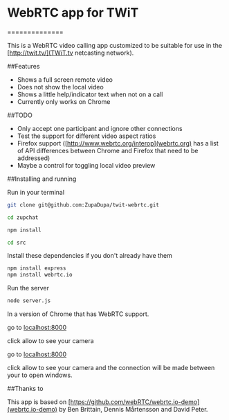 # WebRTC app for TWiT
==============

This is a WebRTC video calling app customized to be suitable for use in the [http://twit.tv/](TWiT.tv netcasting network).

##Features

* Shows a full screen remote video
* Does not show the local video
* Shows a little help/indicator text when not on a call
* Currently only works on Chrome

##TODO

* Only accept one participant and ignore other connections
* Test the support for different video aspect ratios
* Firefox support ([http://www.webrtc.org/interop](webrtc.org) has a list of API differences between Chrome and Firefox that need to be addressed)
* Maybe a control for toggling local video preview


##Installing and running

Run in your terminal

```bash 
git clone git@github.com:ZupaDupa/twit-webrtc.git
```

```bash 
cd zupchat
```

```bash 
npm install
```

```bash 
cd src
```

Install these dependencies if you don't already have them
```bash 
npm install express
npm install webrtc.io
```

Run the server
```bash 
node server.js
```


In a version of Chrome that has WebRTC support.

go to [localhost:8000](http://localhost:8000)

click allow to see your camera

go to [localhost:8000](http://localhost:8000)

click allow to see your camera and the connection will be made between your to open windows.


##Thanks to

This app is based on [https://github.com/webRTC/webrtc.io-demo](webrtc.io-demo) by Ben Brittain, Dennis Mårtensson and David Peter.
